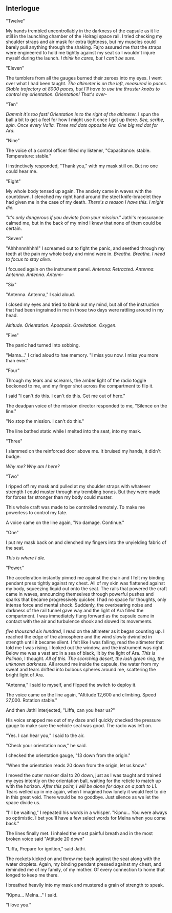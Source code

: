 <!--

Interlogue

  - This should be Liffa
  - Make all of this into the intro of Chapter 15

  - Melna is at Heiko Observatory and sees the craft hurtling into space.
  - She is furious at Holrag for doing something so reckless, and vows to go back to the senate to demand that they divulge their plans.
  - She is shown to be handling the heiko issue well while people talk about shaki falling apart in chaos. They suggest that it's safer for her not to go to Shaki.
  - She considers going directly to Holrag.
  - She sleeps on it.
  - Late at night, She gets a knock from a maman named Linyu who demands to speak with her at once. Kipnu sent her.

-->

## Interlogue

"Twelve"

My hands trembled uncontrollably in the darkness of the capsule as it lie still in the launching chamber of the Holragi space rail. I tried checking my shoulder straps and air mask for extra tightness, but my muscles could barely pull anything through the shaking. Fajro assured me that the straps were engineered to hold me tightly against my seat so I wouldn't injure myself during the launch. _I think he cares, but I can't be sure._

"Eleven"

The tumblers from all the gauges burned their zeroes into my eyes. I went over what I had been taught. _The altimeter is on the left, measured in paces. Stable trajectory at 8000 paces, but I'll have to use the thruster knobs to control my orientation. Orientation! That's over-_

"Ten"

_Dammit it's too fast! Orientation is to the right of the altimeter._ I spun the ball a bit to get a feel for how I might use it once I got up there. _See, scribe, spin. Once every Va'la. Three red dots opposite Ara. One big red dot for Ara._

"Nine"

The voice of a control officer filled my listener, "Capacitance: stable. Temperature: stable."

I instinctively responded, "Thank you," with my mask still on. But no one could hear me.

"Eight"

My whole body tensed up again. The anxiety came in waves with the countdown. I clenched my right hand around the steel knife-bracelet they had given me in the case of my death. _There's a reason I have this. I might die._

_"It's only dangerous if you deviate from your mission."_ Jathi's reassurance calmed me, but in the back of my mind I knew that none of them could be certain.

"Seven"

"Ahhhnnnhhhh!" I screamed out to fight the panic, and seethed through my teeth at the pain my whole body and mind were in. _Breathe. Breathe. I need to focus to stay alive._

I focused again on the instrument panel. _Antenna: Retracted. Antenna. Antenna. Antenna. Antenn-_

"Six"

"Antenna. Antenna," I said aloud.

I closed my eyes and tried to blank out my mind, but all of the instruction that had been ingrained in me in those two days were rattling around in my head.

_Altitude. Orientation. Apoapsis. Gravitation. Oxygen._

"Five"

The panic had turned into sobbing.

"Mama..." I cried aloud to hae memory. "I miss you now. I miss you more than ever."

"Four"

Through my tears and screams, the amber light of the radio toggle beckoned to me, and my finger shot across the compartment to flip it.

I said "I can't do this. I can't do this. Get me out of here."

The deadpan voice of the mission director responded to me, "Silence on the line."

"No stop the mission. I can't do this."

The line bathed static while I melted into the seat, into my mask.

"Three"

I slammed on the reinforced door above me. It bruised my hands, it didn't budge.

_Why me? Why am I here?_

"Two"

I ripped off my mask and pulled at my shoulder straps with whatever strength I could muster through my trembling bones. But they were made for forces far stronger than my body could muster.

This whole craft was made to be controlled remotely. To make me powerless to control my fate.

A voice came on the line again, "No damage. Continue."

"One"

I put my mask back on and clenched my fingers into the unyielding fabric of the seat.

_This is where I die._

"Power."

The acceleration instantly pinned me against the chair and I felt my binding pendant press tightly against my chest. All of my skin was flattened against my body, squeezing liquid out onto the seat. The rails that powered the craft came in waves, announcing themselves through powerful pushes and sparks that became progressively quicker. I had no space for thoughts, only intense force and mental shock. Suddenly, the overbearing noise and darkness of the rail tunnel gave way and the light of Ara filled the compartment. I was immediately flung forward as the capsule came in contact with the air and turbulence shook and slowed its movements.

_five thousand six hundred_, I read on the altimeter as it began counting up. I reached the edge of the atmosphere and the wind slowly dwindled in strength until it became silent. I felt like I was falling, read the altimeter that told me I was rising. I looked out the window, and the instrument was right. Below me was a vast arc in a sea of black, lit by the light of Ara. _This is Palinan_, I thought. _All of this. The scorching desert, the lush green ring, the unknown darkness_. All around me inside the capsule, the water from my sweat and tears drifted into bulbous spheres around me, scattering the bright light of Ara.

"Antenna," I said to myself, and flipped the switch to deploy it.

The voice came on the line again, "Altitude 12,600 and climbing. Speed 27,000. Rotation stable."

And then Jathi interjected, "Liffa, can you hear us?"

His voice snapped me out of my daze and I quickly checked the pressure gauge to make sure the vehicle seal was good. The radio was left on.

"Yes. I can hear you," I said to the air.

"Check your orientation now," he said.

I checked the orientation gauge, "13 down from the origin."

"When the orientation reads 20 down from the origin, let us know."

I moved the outer marker dial to 20 down, just as I was taught and trained my eyes intently on the orientation ball, waiting for the reticle to match up with the horizon. _After this point, I will be alone for days on a path to L1._ Tears welled up in me again, when I imagined how lonely it would feel to die in this great void. There would be no goodbye. Just silence as we let the space divide us.

"I'll be waiting," I repeated his words in a whisper. "Kipnu... You were always so optimistic. I bet you'll have a few select words for Melna when you come back."

The lines finally met. I inhaled the most painful breath and in the most broken voice said "Attitude 20 down"

"Liffa, Prepare for ignition," said Jathi.

The rockets kicked on and threw me back against the seat along with the water droplets. Again, my binding pendant pressed against my chest, and reminded me of my family, of my mother. Of every connection to home that longed to keep me there.

I breathed heavily into my mask and mustered a grain of strength to speak.

"Kipnu... Melna..." I said.

"I love you."
